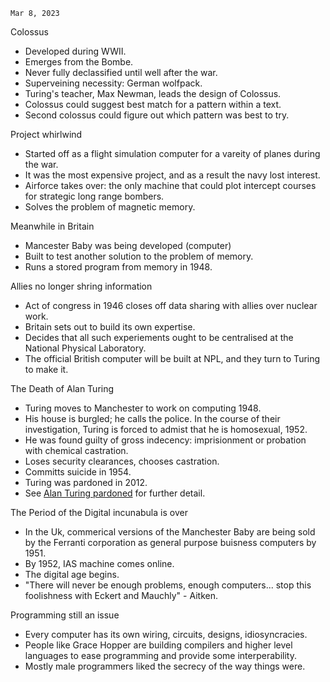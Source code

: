 	Mar 8, 2023

Colossus
- Developed during WWII.
- Emerges from the Bombe.
- Never fully declassified until well after the war.
- Superveining necessity: German wolfpack.
- Turing's teacher, Max Newman, leads the design of Colossus.
- Colossus could suggest best match for a pattern within a text.
- Second colossus could figure out which pattern was best to try.

Project whirlwind
- Started off as a flight simulation computer for a vareity of planes during the war.
- It was the most expensive project, and as a result the navy lost interest.
- Airforce takes over: the only machine that could plot intercept courses for strategic long range bombers.
- Solves the problem of magnetic memory.

Meanwhile in Britain
- Mancester Baby was being developed (computer)
- Built to test another solution to the problem of memory.
- Runs a stored program from memory in 1948.

Allies no longer shring information
- Act of congress in 1946 closes off data sharing with allies over nuclear work.
- Britain sets out to build its own expertise.
- Decides that all such experiements ought to be centralised at the National Physical Laboratory.
- The official British computer will be built at NPL, and they turn to Turing to make it.

The Death of Alan Turing
- Turing moves to Manchester to work on computing 1948.
- His house is burgled; he calls the police. In the course of their investigation, Turing is forced to admist that he is homosexual, 1952.
- He was found guilty of gross indecency: imprisionment or probation with chemical castration.
- Loses security clearances, chooses castration.
- Committs suicide in 1954.
- Turing was pardoned in 2012.
- See [Alan Turing pardoned](Alan%20Turing%20pardoned.md) for further detail.

The Period of the Digital incunabula is over
- In the Uk, commerical versions of the Manchester Baby are being sold by the Ferranti corporation as general purpose buisness computers by 1951.
- By 1952, IAS machine comes online.
- The digital age begins.
- "There will never be enough problems, enough computers... stop this foolishness with Eckert and Mauchly" - Aitken.

Programming still an issue
- Every computer has its own wiring, circuits, designs, idiosyncracies.
- People like Grace Hopper are building compilers and higher level languages to ease programming and provide some interperability. 
- Mostly male programmers liked the secrecy of the way things were.



